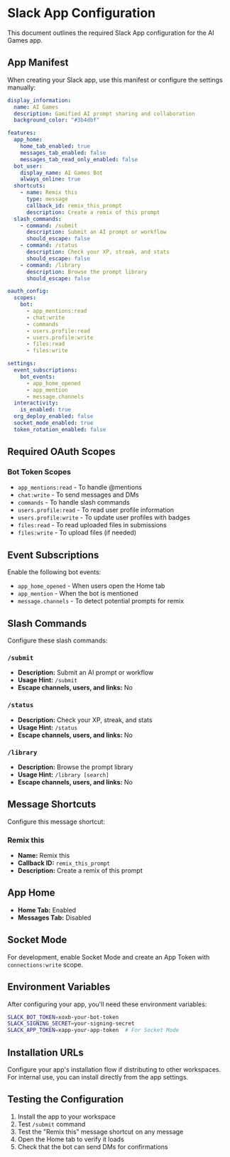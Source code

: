 # Slack App Configuration

This document outlines the required Slack App configuration for the AI Games app.

## App Manifest

When creating your Slack app, use this manifest or configure the settings manually:

```yaml
display_information:
  name: AI Games
  description: Gamified AI prompt sharing and collaboration
  background_color: "#3b4dbf"

features:
  app_home:
    home_tab_enabled: true
    messages_tab_enabled: false
    messages_tab_read_only_enabled: false
  bot_user:
    display_name: AI Games Bot
    always_online: true
  shortcuts:
    - name: Remix this
      type: message
      callback_id: remix_this_prompt
      description: Create a remix of this prompt
  slash_commands:
    - command: /submit
      description: Submit an AI prompt or workflow
      should_escape: false
    - command: /status
      description: Check your XP, streak, and stats
      should_escape: false
    - command: /library
      description: Browse the prompt library
      should_escape: false

oauth_config:
  scopes:
    bot:
      - app_mentions:read
      - chat:write
      - commands
      - users.profile:read
      - users.profile:write
      - files:read
      - files:write

settings:
  event_subscriptions:
    bot_events:
      - app_home_opened
      - app_mention
      - message.channels
  interactivity:
    is_enabled: true
  org_deploy_enabled: false
  socket_mode_enabled: true
  token_rotation_enabled: false
```

## Required OAuth Scopes

### Bot Token Scopes
- `app_mentions:read` - To handle @mentions
- `chat:write` - To send messages and DMs
- `commands` - To handle slash commands
- `users.profile:read` - To read user profile information
- `users.profile:write` - To update user profiles with badges
- `files:read` - To read uploaded files in submissions
- `files:write` - To upload files (if needed)

## Event Subscriptions

Enable the following bot events:
- `app_home_opened` - When users open the Home tab
- `app_mention` - When the bot is mentioned
- `message.channels` - To detect potential prompts for remix

## Slash Commands

Configure these slash commands:

### `/submit`
- **Description:** Submit an AI prompt or workflow
- **Usage Hint:** `/submit`
- **Escape channels, users, and links:** No

### `/status`  
- **Description:** Check your XP, streak, and stats
- **Usage Hint:** `/status`
- **Escape channels, users, and links:** No

### `/library`
- **Description:** Browse the prompt library  
- **Usage Hint:** `/library [search]`
- **Escape channels, users, and links:** No

## Message Shortcuts

Configure this message shortcut:

### Remix this
- **Name:** Remix this
- **Callback ID:** `remix_this_prompt`
- **Description:** Create a remix of this prompt

## App Home

- **Home Tab:** Enabled
- **Messages Tab:** Disabled

## Socket Mode

For development, enable Socket Mode and create an App Token with `connections:write` scope.

## Environment Variables

After configuring your app, you'll need these environment variables:

```bash
SLACK_BOT_TOKEN=xoxb-your-bot-token
SLACK_SIGNING_SECRET=your-signing-secret
SLACK_APP_TOKEN=xapp-your-app-token  # For Socket Mode
```

## Installation URLs

Configure your app's installation flow if distributing to other workspaces. For internal use, you can install directly from the app settings.

## Testing the Configuration

1. Install the app to your workspace
2. Test `/submit` command
3. Test the "Remix this" message shortcut on any message
4. Open the Home tab to verify it loads
5. Check that the bot can send DMs for confirmations